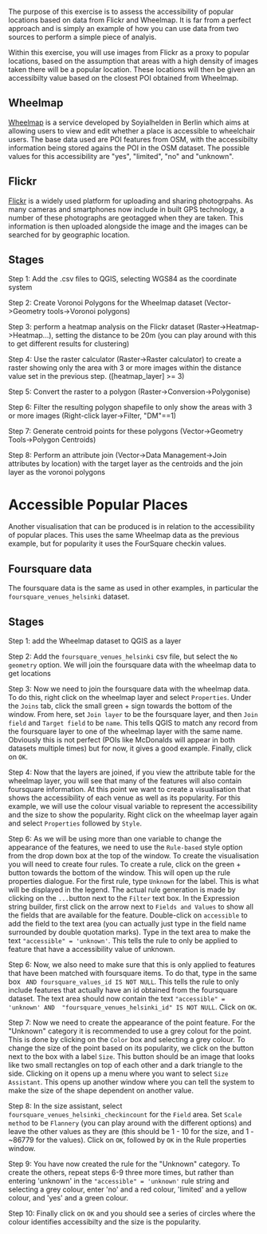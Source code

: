 The purpose of this exercise is to assess the accessibility of popular locations based on data from Flickr and Wheelmap. It is far from a perfect approach and is simply an example of how you can use data from two sources to perform a simple piece of analyis.

Within this exercise, you will use images from Flickr as a proxy to popular locations, based on the assumption that areas with a high density of images taken there will be a popular location. These locations will then be given an accessibilty value based on the closest POI obtained from Wheelmap.

## Wheelmap
[Wheelmap](http://wheelmap.org) is a service developed by Soyialhelden in Berlin which aims at allowing users to view and edit whether a place is accessible to wheelchair users. The base data used are POI features from OSM, with the accessibilty information being stored agains the POI in the OSM dataset. The possible values for this accessibility are "yes", "limited", "no" and "unknown".

## Flickr
[Flickr](http://flickr.com) is a widely used platform for uploading and sharing photogrpahs. As many cameras and smartphones now include in built GPS technology, a number of these photographs are geotagged when they are taken. This information is then uploaded alongside the image and the images can be searched for by geographic location.

## Stages

Step 1:		Add the .csv files to QGIS, selecting WGS84 as the coordinate system

Step 2:		Create Voronoi Polygons for the Wheelmap dataset (Vector->Geometry tools->Voronoi polygons)

Step 3:		perform a heatmap analysis on the Flickr dataset (Raster->Heatmap->Heatmap...), setting the distance to be 20m (you can play around with this to get different results for clustering)

Step 4:		Use the raster calculator (Raster->Raster calculator) to create a raster showing only the area with 3 or more images within the distance value set in the previous step. ([heatmap_layer] >= 3)

Step 5:		Convert the raster to a polygon (Raster->Conversion->Polygonise)

Step 6:		Filter the resulting polygon shapefile to only show the areas with 3 or more images (Right-click layer->Filter, "DM"==1)

Step 7:		Generate centroid points for these polygons (Vector->Geometry Tools->Polygon Centroids)

Step 8:		Perform an attribute join (Vector->Data Management->Join attributes by location) with the target layer as the centroids and the join layer as the voronoi polygons

# Accessible Popular Places
Another visualisation that can be produced is in relation to the accessibility of popular places. This uses the same Wheelmap data as the previous example, but for popularity it uses the FourSquare checkin values.

## Foursquare data
The foursquare data is the same as used in other examples, in particular the `foursquare_venues_helsinki` dataset.

## Stages
Step 1: add the Wheelmap dataset to QGIS as a layer

Step 2: Add the `foursquare_venues_helsinki` csv file, but select the `No geometry` option. We will join the foursquare data with the wheelmap data to get locations

Step 3: Now we need to join the foursquare data with the wheelmap data. To do this, right click on the wheelmap layer and select `Properties`. Under the `Joins` tab, click the small green + sign towards the bottom of the window. From here, set `Join layer` to be the foursquare layer, and then `Join field` and `Target field` to be `name`. This tells QGIS to match any record from the foursquare layer to one of the wheelmap layer with the same name. Obviously this is not perfect (POIs like McDonalds will appear in both datasets multiple times) but for now, it gives a good example. Finally, click on `OK`.

Step 4: Now that the layers are joined, if you view the attribute table for the wheelmap layer, you will see that many of the features will also contain foursquare information. At this point we want to create a visualisation that shows the accessibility of each venue as well as its popularity. For this example, we will use the colour visual variable to represent the accessibility and the size to show the popularity. Right click on the wheelmap layer again and select `Properties` followed by `Style`.

Step 6: As we will be using more than one variable to change the appearance of the features, we need to use the `Rule-based` style option from the drop down box at the top of the window. To create the visualisation you will need to create four rules. To create a rule, click on the green + button towards the bottom of the window. This will open up the rule properties dialogue. For the first rule, type `Unknown` for the label. This is what will be displayed in the legend. The actual rule generation is made by clicking on the `...`button next to the `Filter` text box. In the Expression string builder, first click on the arrow next to `Fields and Values` to show all the fields that are available for the feature. Double-click on `accessible` to add the field to the text area (you can actually just type in the field name surrounded by double quotation marks). Type in the text area to make the text `"accessible" = 'unknown'`. This tells the rule to only be applied to feature that have a accessibility value of unknown. 

Step 6: Now, we also need to make sure that this is only applied to features that have been matched with foursquare items. To do that, type in the same box ` AND foursquare_values_id IS NOT NULL`. This tells the rule to only include features that actually have an id obtained from the foursquare dataset. The text area should now contain the text `"accessible" = 'unknown' AND  "foursquare_venues_helsinki_id" IS NOT NULL`. Click on  `OK`.

Step 7: Now we need to create the appearance of the point feature. For the "Unknown" category it is recommended to use a grey colout for the point. This is done by clicking on the `Color` box and selecting a grey colour. To change the size of the point based on its popularity, we click on the button next to the box with a label `Size`. This button should be an image that looks like two small rectangles on top of each other and a dark triangle to the side. Clicking on it opens up a menu where you want to select `Size Assistant`. This opens up another window where you can tell the system to make the size of the shape dependent on another value.

Step 8: In the size assistant, select `foursquare_venues_helsinki_checkincount` for the `Field` area. Set `Scale method` to be `Flannery` (you can play around with the different options) and leave the other values as they are (this should be 1 - 10 for the size, and 1 - ~86779 for the values). Click on `OK`, followed by `OK` in the Rule properties window.

Step 9: You have now created the rule for the "Unknown" category. To create the others, repeat steps 6-9 three more times, but rather than entering 'unknown' in the `"accessible" = 'unknown'` rule string and selecting a grey colour, enter 'no' and a red colour, 'limited' and a yellow colour, and 'yes' and a green colour.

Step 10: Finally click on `OK` and you should see a series of circles where the colour identifies accessibilty and the size is the popularity. 
